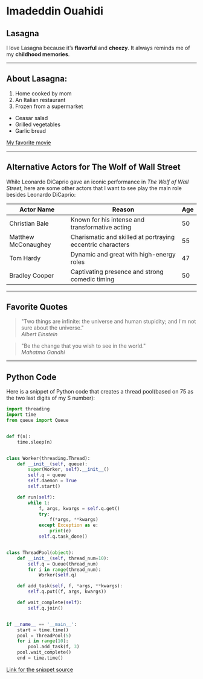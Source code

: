 # Imadeddin Ouahidi
## Lasagna 

I love Lasagna because it’s **flavorful** and **cheezy**. It always reminds me of my **childhood memories**.

---

## About Lasagna:

1. Home cooked by mom
2. An Italian restaurant
3. Frozen from a supermarket

- Ceasar salad
- Grilled vegetables
- Garlic bread

[My favorite movie](MyMovie.md)

---

## Alternative Actors for The Wolf of Wall Street

While Leonardo DiCaprio gave an iconic performance in *The Wolf of Wall Street*, here are some other actors that I want to see play the main role besides Leonardo DiCaprio:

| Actor Name        | Reason                              | Age |
|-------------------|-------------------------------------|-----|
| Christian Bale    | Known for his intense and transformative acting | 50  |
| Matthew McConaughey | Charismatic and skilled at portraying eccentric characters | 55  |
| Tom Hardy         | Dynamic and great with high-energy roles | 47  |
| Bradley Cooper    | Captivating presence and strong comedic timing | 50  |

---

## Favorite Quotes

> "Two things are infinite: the universe and human stupidity; and I'm not sure about the universe."  
*Albert Einstein*

> "Be the change that you wish to see in the world."  
*Mahatma Gandhi*

---

## Python Code

Here is a snippet of Python code that creates a thread pool(based on 75 as the two last digits of my S number):

```python
import threading
import time
from queue import Queue


def f(n):
    time.sleep(n)


class Worker(threading.Thread):
    def __init__(self, queue):
        super(Worker, self).__init__()
        self.q = queue
        self.daemon = True
        self.start()

    def run(self):
        while 1:
            f, args, kwargs = self.q.get()
            try:
                f(*args, **kwargs)
            except Exception as e:
                print(e)
            self.q.task_done()


class ThreadPool(object):
    def __init__(self, thread_num=10):
        self.q = Queue(thread_num)
        for i in range(thread_num):
            Worker(self.q)

    def add_task(self, f, *args, **kwargs):
        self.q.put((f, args, kwargs))

    def wait_complete(self):
        self.q.join()


if __name__ == '__main__':
    start = time.time()
    pool = ThreadPool(5)
    for i in range(10):
        pool.add_task(f, 3)
    pool.wait_complete()
    end = time.time() 
```
[Link for the snippet source](https://code.pieces.app/collections/python)
